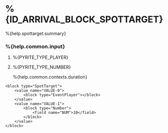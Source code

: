 # %{ID_ARRIVAL_BLOCK_SPOTTARGET}

%{help.spottarget.summary}

### %{help.common.input}

1. %{PYRITE_TYPE_PLAYER}
2. %{PYRITE_TYPE_NUMBER}

    %{help.common.contexts.duration}

```
<block type="SpotTarget">
    <value name="VALUE-0">
        <block type="EventPlayer"></block>
    </value>
    <value name="VALUE-1">
        <block type="Number">
            <field name="NUM">10</field>
        </block>
    </value>
</block>
```
